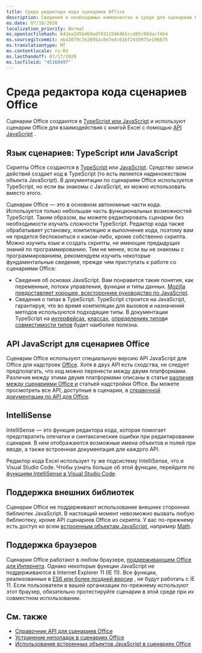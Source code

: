 ```yaml
---
title: Среда редактора кода сценариев Office
description: Сведения о необходимых компонентах и среде для сценариев Office в Excel в Интернете.
ms.date: 07/10/2020
localization_priority: Normal
ms.openlocfilehash: 643ea2d5bd69adf4311546465ccd65c08dacf4b4
ms.sourcegitcommit: ebd1079c7e2695ac0e7e4c616f2439975e196875
ms.translationtype: MT
ms.contentlocale: ru-RU
ms.lasthandoff: 07/17/2020
ms.locfileid: "45160497"
---
```

# <a name="office-scripts-code-editor-environment"></a>Среда редактора кода сценариев Office

Сценарии Office создаются в [TypeScript или JavaScript](#scripting-language-typescript-or-javascript) и используют сценарии Office для взаимодействия с книгой Excel с помощью [API JavaScript](#office-scripts-javascript-api) .

## <a name="scripting-language-typescript-or-javascript"></a>Язык сценариев: TypeScript или JavaScript

Скрипты Office создаются в [TypeScript](https://www.typescriptlang.org/docs/home.html) или [JavaScript](https://developer.mozilla.org/docs/Web/JavaScript). Средство записи действий создает код в TypeScript (то есть является надмножеством объекта JavaScript). В документации по сценариям Office используется TypeScript, но если вы знакомы с JavaScript, их можно использовать вместо этого.

Сценарии Office — это в основном автономные части кода. Используется только небольшая часть функциональных возможностей TypeScript. Таким образом, вы можете редактировать сценарии без необходимости изучать сложности TypeScript. Редактор кода также обрабатывает установку, компиляцию и выполнение кода, поэтому вам не придется беспокоиться о каком-либо, кроме собственно скрипта. Можно изучить язык и создать скрипты, не имеющие предыдущих знаний по программированию. Тем не менее, если вы не знакомы с программированием, рекомендуем изучить некоторые фундаментальные сведения, прежде чем приступать к работе со сценариями Office:

- Сведения об основах JavaScript. Вам понравится такие понятия, как переменные, потоки управления, функции и типы данных. [Mozilla предоставляет хорошее, всестороннее руководство по JavaScript](https://developer.mozilla.org/docs/Web/JavaScript/Guide/Introduction).
- Сведения о типах в TypeScript. TypeScript строится на JavaScript, гарантируя, что во время компиляции для вызовов и назначений методов используются подходящие типы. В документации TypeScript на [интерфейсах](https://www.typescriptlang.org/docs/handbook/interfaces.html), [классах](https://www.typescriptlang.org/docs/handbook/classes.html), [определениях типов](https://www.typescriptlang.org/docs/handbook/type-inference.html)и [совместимости типов](https://www.typescriptlang.org/docs/handbook/type-compatibility.html) будет наиболее полезна.

## <a name="office-scripts-javascript-api"></a>API JavaScript для сценариев Office

Сценарии Office используют специальную версию API JavaScript для Office для надстроек [Office](/office/dev/add-ins/overview/index). Хотя в двух API есть сходства, не следует предполагать, что код можно перенести между двумя платформами. Различия между этими двумя платформами описаны в статье [различия между сценариями Office и](../resources/add-ins-differences.md#apis) статьей надстройки Office. Вы можете просмотреть все API, доступные в сценарии, в [справочной документации по API для Office](/javascript/api/office-scripts/overview).

## <a name="intellisense"></a>IntelliSense

IntelliSense — это функция редактора кода, которая помогает предотвратить опечатки и синтаксические ошибки при редактировании сценария. В нем отображаются возможные имена объектов и полей при вводе, а также встроенная документация для каждого API.

Редактор кода Excel использует ту же подсистему IntelliSense, что и Visual Studio Code. Чтобы узнать больше об этой функции, перейдите по [функциям IntelliSense в Visual Studio Code](https://code.visualstudio.com/docs/editor/intellisense#_intellisense-features).

## <a name="external-library-support"></a>Поддержка внешних библиотек

Сценарии Office не поддерживают использование внешних сторонних библиотек JavaScript. В настоящий момент невозможно вызвать любую библиотеку, кроме API сценариев Office из скрипта. У вас по-прежнему есть доступ ко всем [встроенным объектам JavaScript](../develop/javascript-objects.md), например [Math](https://developer.mozilla.org/docs/Web/JavaScript/Reference/Global_Objects/Math).

## <a name="browser-support"></a>Поддержка браузеров

Сценарии Office работают в любом браузере, [поддерживающем Office для Интернета](https://support.microsoft.com/office/ad1303e0-a318-47aa-b409-d3a5eb44e452). Однако некоторые функции JavaScript не поддерживаются в Internet Explorer 11 (IE 11). Все функции, реализованные в [ES6 или более поздней версии](https://www.w3schools.com/Js/js_es6.asp) , не будут работать с IE 11. Если пользователи в вашей организации по-прежнему используют этот браузер, обязательно протестируйте сценарии в этой среде при их совместном использовании.

## <a name="see-also"></a>См. также

- [Справочник API для сценариев Office](/javascript/api/office-scripts/overview)
- [Устранение неполадок в сценариях Office](../testing/troubleshooting.md)
- [Использование встроенных объектов JavaScript в сценариях Office](../develop/javascript-objects.md)
